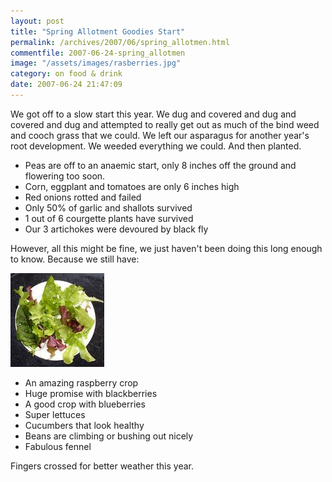 ```yaml
---
layout: post
title: "Spring Allotment Goodies Start"
permalink: /archives/2007/06/spring_allotmen.html
commentfile: 2007-06-24-spring_allotmen
image: "/assets/images/rasberries.jpg"
category: on food & drink
date: 2007-06-24 21:47:09
---
```


We got off to a slow start this year. We dug and covered and dug and covered and dug and attempted to really get out as much of the bind weed and cooch grass that we could. We left our asparagus for another year's root development. We weeded everything we could. And then planted.

- Peas are off to an anaemic start, only 8 inches off the ground and flowering too soon.
- Corn, eggplant and tomatoes are only 6 inches high
- Red onions rotted and failed
- Only 50% of garlic and shallots survived
- 1 out of 6 courgette plants have survived
- Our 3 artichokes were devoured by black fly

However, all this might be fine, we just haven't been doing this long enough to know. Because we still have:

<a href="/assets/images/lettuce.jpg"><img src="/assets/images/lettuce-thumb.jpg" width="150" height="150" alt="lettuce" class="right" /></a>

- An amazing raspberry crop
- Huge promise with blackberries
- A good crop with blueberries
- Super lettuces
- Cucumbers that look healthy
- Beans are climbing or bushing out nicely
- Fabulous fennel

Fingers crossed for better weather this year.
